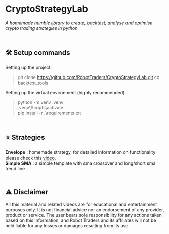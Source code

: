 # CryptoStrategyLab
_A homemade humble library to create, backtest, analyse and optimise crypto trading strategies in python_


\
🛠️ Setup commands
-------------
Setting up the project:

> git clone https://github.com/RobotTraders/CryptoStrategyLab.git
> cd backtest_tools

Setting up the virtual environment (highly recommended):

> python -m venv .venv \
> .venv\Scripts\activate \
> pip install -r .\requirements.txt

\
⭐ Strategies
-------------
**Envelope** : homemade strategy, for detailed information on functionality please check this [video](TBA).
\
**Simple SMA** : a simple template with sma crossover and long/short sma trend line


\
⚠️ Disclaimer
-------------
All this material and related videos are for educational and entertainment purposes only. It is not financial advice nor an endorsement of any provider, product or service. The user bears sole responsibility for any actions taken based on this information, and Robot Traders and its affiliates will not be held liable for any losses or damages resulting from its use. 
